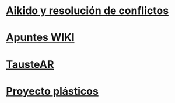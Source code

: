 <!-- TITLE: Proyectosdeinnovacion -->
<!-- SUBTITLE: A quick summary of Proyectosdeinnovacion -->

# **[Aikido y resolución de conflictos](/aikidoyresoluciondeconflitos)**
# **[Apuntes WIKI](/apunteswiki)**
# **[TausteAR](/taustear)**
# **[Proyecto plásticos](/proyectoplasticos)**